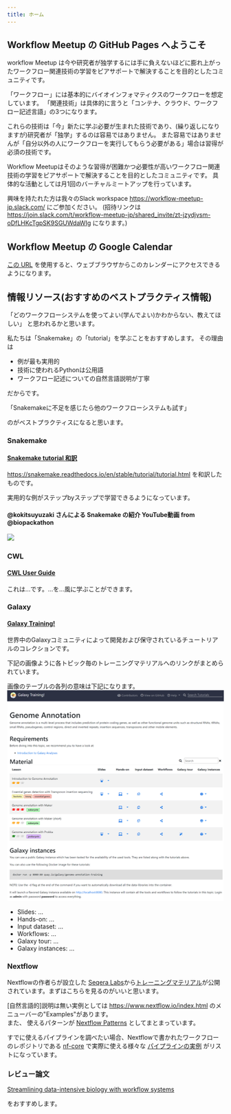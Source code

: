 ```yaml
---
title: ホーム
---
```


## Workflow Meetup の GitHub Pages へようこそ

workflow Meetup は今や研究者が独学するには手に負えないほどに膨れ上がったワークフロー関連技術の学習をピアサポートで解決することを目的としたコミュニティです。

「ワークフロー」には基本的にバイオインフォマティクスのワークフローを想定しています。
「関連技術」は具体的に言うと「コンテナ、クラウド、ワークフロー記述言語」の3つになります。

これらの技術は「今」新たに学ぶ必要が生まれた技術であり、(繰り返しになりますが)研究者が「独学」するのは容易ではありません。
また容易ではありませんが「自分以外の人にワークフローを実行してもらう必要がある」場合は習得が必須の技術です。

Workflow Meetupはそのような習得が困難かつ必要性が高いワークフロー関連技術の学習をピアサポートで解決することを目的としたコミュニティです。
具体的な活動としては月1回のバーチャルミートアップを行っています。

興味を持たれた方は我々のSlack workspace https://workflow-meetup-jp.slack.com/ にご参加ください。
(招待リンクは https://join.slack.com/t/workflow-meetup-jp/shared_invite/zt-jzydjvsm-oDfLHKcTgpSK9SGUWdaWIg になります。)

## Workflow Meetup の Google Calendar

[この URL](https://calendar.google.com/calendar/embed?src=8n4altth1rb2fi2ig28ngkvnog%40group.calendar.google.com&ctz=Asia%2FTokyo
) を使用すると、ウェブブラウザからこのカレンダーにアクセスできるようになります。

## 情報リソース(おすすめのベストプラクティス情報)

「どのワークフローシステムを使ってよい(学んでよい)かわからない、教えてほしい」
と思われるかと思います。

私たちは「Snakemake」の「tutorial」を学ぶことをおすすめします。
その理由は

- 例が最も実用的
- 技術に使われるPythonは公用語
- ワークフロー記述についての自然言語説明が丁寧

だからです。

「Snakemakeに不足を感じたら他のワークフローシステムも試す」

のがベストプラクティスになると思います。

### Snakemake

#### [Snakemake tutorial 和訳](https://github.com/workflow-meetup-jp/snakemake-tutorial-jp)
https://snakemake.readthedocs.io/en/stable/tutorial/tutorial.html
を和訳したものです。

実用的な例がステップbyステップで学習できるようになっています。

#### @kokitsuyuzaki さんによる Snakemake の紹介 YouTube動画 from @biopackathon
[![](http://img.youtube.com/vi/j9l8u1w3840/0.jpg)](http://www.youtube.com/watch?v=j9l8u1w3840 "snakemakeの紹介@antiplastics")

### CWL

#### [CWL User Guide](https://www.commonwl.org/user_guide/)

これは...です。...を...風に学ぶことができます。

### Galaxy

#### [Galaxy Training!](https://training.galaxyproject.org/training-material/)

世界中のGalaxyコミュニティによって開発および保守されているチュートリアルのコレクションです。

下記の画像ように各トピック毎のトレーニングマテリアルへのリンクがまとめられています。

画像のテーブルの各列の意味は下記になります。
![galaxytable](galaxy.png)

- Slides: ...
- Hands-on: ...
- Input dataset: ...
- Workflows: ...
- Galaxy tour: ...
- Galaxy instances: ...

### Nextflow

Nextflowの作者らが設立した [Seqera Labs](https://seqera.io/)から[トレーニングマテリアル](https://seqera.io/training/)が公開されています。まずはこちらを見るのがいいと思います。

<!-- Snakemakeのtutorial相当の(実例的かつ[自然言語的]説明が詳しい) トレーニングマテリアルはありません。 -->

[自然言語的]説明は無い実例としては https://www.nextflow.io/index.html のメニューバーの"Examples"があります。  
また、 使えるパターンが [Nextflow Patterns](http://nextflow-io.github.io/patterns/index.html) としてまとまっています。

すでに使えるパイプラインを調べたい場合、Nextflowで書かれたワークフローのレポジトリである [nf-core](https://nf-co.re/) で実際に使える様々な [パイプラインの実例](https://nf-co.re/pipelines) がリストになっています。

### レビュー論文

[Streamlining data-intensive biology with workflow systems](https://doi.org/10.1093/gigascience/giaa140)

をおすすめします。
